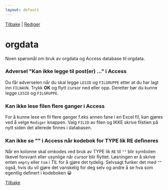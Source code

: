 ```yaml
---
layout: default
---
```


[Tilbake](./index.html) | [Rediger](https://github.com/helseprofil/helseprofil.github.io/edit/main/docs/faq-orgdata.md)

# orgdata

Noen spørsmål om bruk av orgdata og Access database til orgdata.

### Adversel "Kan ikke legge til post(er) ..." i Access

Du får adverselen når du skal legge `LESID` og `FILGRUPPE` etter at du har lagt
inn `FILNAVN`. Trykk **OK** og flytt cursor ned eller opp. Deretter bør du kunne
legge `LESID` og `FILGRUPPE`.

### Kan ikke lese filen flere ganger i Access

For å kunne lese en fil flere ganger f.eks annen fane i en Excel fil, kan gjøres
ved å velge `Rediger` knappen. Valg `FILID` av filen og IKKE skrive filstien på
nytt siden det allerede finnes i databasen.

### Kan ikke se "" i Access når kodebok for TYPE lik RE defineres

Når en kolonne skal omkodes ved bruk av TYPE lik `RE` til `""` blir symbolen
likevel forsvant eller usynlige når cursor blir flyttet. Løsningen er å skrive
enten `empty` eller `tom` i *TIL* for å gjøre det tydelig. Selvsagt funker det
med `""` også, hvis du vil gjøre det vanskelig for deg selv og andre å se hva
som egentlig definert i kodeboken &#128512;


[Tilbake](./index.html)
